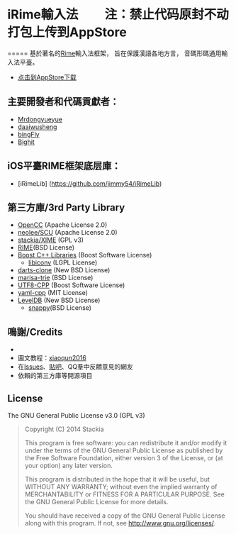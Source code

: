# iRime輸入法         注：禁止代码原封不动打包上传到AppStore

=====
基於著名的[Rime]輸入法框架，
旨在保護漢語各地方言，
音碼形碼通用輸入法平臺。



- [点击到AppStore下载](https://itunes.apple.com/cn/app/irime输入法/id1142623977?mt=8)



## 主要開發者和代碼貢獻者：

- [Mrdongyueyue](https://github.com/Mrdongyueyue)
- [daaiwusheng](https://github.com/daaiwusheng)
- [bingFly](https://github.com/bingFly)
- [Bighit](https://github.com/Bighit)



## iOS平臺RIME框架底层庫：

- [iRimeLib] (https://github.com/jimmy54/iRimeLib)


## 第三方庫/3rd Party Library
- [OpenCC](https://github.com/BYVoid/OpenCC) (Apache License 2.0)
- [neolee/SCU](https://github.com/BYVoid/OpenCC) (Apache License 2.0)
- [stackia/XIME](https://github.com/stackia/XIME) (GPL v3)
- [RIME](http://rime.im)(BSD License)
 - [Boost C++ Libraries](http://www.boost.org/) (Boost Software License)
   - [libiconv](http://www.gnu.org/software/libiconv/) (LGPL License)
 - [darts-clone](https://code.google.com/p/darts-clone/) (New BSD License)
 - [marisa-trie](https://code.google.com/p/marisa-trie/) (BSD License)
 - [UTF8-CPP](http://utfcpp.sourceforge.net/) (Boost Software License)
 - [yaml-cpp](https://code.google.com/p/yaml-cpp/) (MIT License)
 - [LevelDB](https://github.com/google/leveldb) (New BSD License)
   - [snappy](https://google.github.io/snappy/)(BSD License)


## 鳴謝/Credits
- [Rime]: [佛振](https://github.com/lotem)
- 圖文教程：[xiaoqun2016](https://github.com/xiaoqun2016)
- 在[Issues](https://github.com/jimmy54/iRime/issues)、[貼吧](http://tieba.baidu.com/f?kw=rime)、QQ羣中反饋意見的網友
- 依賴的第三方庫等開源項目

[Rime]: http://rime.im


## License
The GNU General Public License v3.0 (GPL v3)

>Copyright (C) 2014 Stackia
> 
>This program is free software: you can redistribute it and/or modify it under the terms of the GNU General Public License as published by the Free Software Foundation, either version 3 of the License, or (at your option) any later version.
> 
>This program is distributed in the hope that it will be useful, but WITHOUT ANY WARRANTY; without even the implied warranty of MERCHANTABILITY or FITNESS FOR A PARTICULAR PURPOSE.  See the GNU General Public License for more details.
> 
>You should have received a copy of the GNU General Public License along with this program.  If not, see <http://www.gnu.org/licenses/>.


